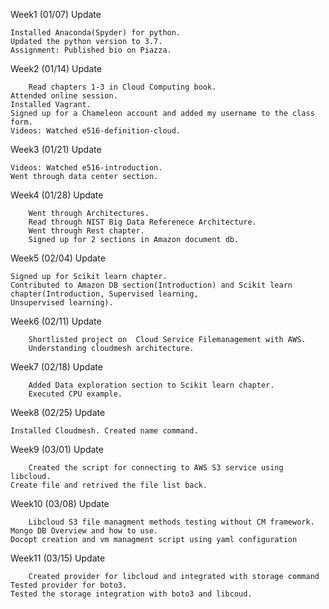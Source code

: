 Week1 (01/07) Update
	
	Installed Anaconda(Spyder) for python.
	Updated the python version to 3.7.
	Assignment: Published bio on Piazza.

Week2 (01/14) Update

    	Read chapters 1-3 in Cloud Computing book.
	Attended online session.
	Installed Vagrant.
	Signed up for a Chameleon account and added my username to the class form.
	Videos: Watched e516-definition-cloud.

Week3 (01/21) Update
		
	Videos: Watched e516-introduction.
	Went through data center section.
		
Week4 (01/28) Update
               
        Went through Architectures.
        Read through NIST Big Data Referenece Architecture.
        Went through Rest chapter.
        Signed up for 2 sections in Amazon document db.

Week5 (02/04) Update
               
	Signed up for Scikit learn chapter.
	Contributed to Amazon DB section(Introduction) and Scikit learn chapter(Introduction, Supervised learning, 
	Unsupervised learning).	       
	       
Week6 (02/11)  Update

        Shortlisted project on  Cloud Service Filemanagement with AWS.
        Understanding cloudmesh architecture.
	      
	      
Week7 (02/18)  Update

        Added Data exploration section to Scikit learn chapter.
        Executed CPU example.

Week8 (02/25)  Update 
              
	Installed Cloudmesh. Created name command.

Week9 (03/01)  Update

        Created the script for connecting to AWS S3 service using libcloud.
	Create file and retrived the file list back.

Week10 (03/08)  Update

        Libcloud S3 file managment methods testing without CM framework.
	Mongo DB Overview and how to use.
	Docopt creation and vm managment script using yaml configuration

Week11 (03/15)  Update

        Created provider for libcloud and integrated with storage command
	Tested provider for boto3.
	Tested the storage integration with boto3 and libcoud.
	
	              
               
               
